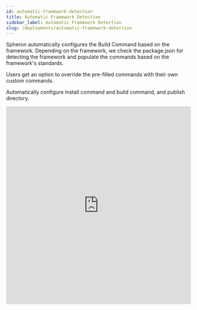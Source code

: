 ```yaml
---
id: automatic-framework-detection
title: Automatic Framework Detection
sidebar_label: Automatic Framework Detection
slug: /deployments/automatic-framework-detection
---
```


Spheron automatically configures the Build Command based on the framework. Depending on the framework, we check the package.json for detecting the framework and populate the commands based on the framework's standards.

Users get an option to override the pre-filled commands with their own custom commands.

Automatically configure install command and build command, and publish directory.

<iframe width="100%" height="540px" src="https://www.youtube.com/embed/7zVbT3iIBjU" title="YouTube video player" frameborder="0" allow="accelerometer; autoplay; clipboard-write; encrypted-media; gyroscope; picture-in-picture" allowfullscreen></iframe>
